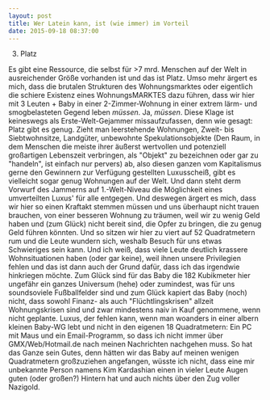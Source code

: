 ```yaml
---
layout: post
title: Wer Latein kann, ist (wie immer) im Vorteil
date: 2015-09-18 08:37:00
---
```


3. Platz<br>

Es gibt eine Ressource, die selbst für >7 mrd. Menschen auf der Welt in ausreichender Größe vorhanden ist und das ist Platz. Umso mehr ärgert es mich, dass die brutalen Strukturen des Wohnungsmarktes oder eigentlich die schiere Existenz eines WohnungsMARKTES dazu führen, dass wir hier mit 3 Leuten + Baby in einer 2-Zimmer-Wohnung in einer extrem lärm- und smogbelasteten Gegend leben *müssen*. Ja, *müssen*. Diese Klage ist keineswegs als Erste-Welt-Gejammer missaufzufassen, denn wie gesagt: Platz gibt es genug. Zieht man leerstehende Wohnungen, Zweit- bis Siebtwohnsitze, Landgüter, unbewohnte Spekulationsobjekte (Den Raum, in dem Menschen die meiste ihrer äußerst wertvollen und potenziell großartigen Lebenszeit verbringen, als "Objekt" zu bezeichnen oder gar zu "handeln", ist einfach nur pervers) ab, also diesen ganzen vom Kapitalismus gerne den Gewinnern zur Verfügung gestellten Luxusscheiß, gibt es vielleicht sogar genug Wohnungen auf der Welt. Und dann steht derm Vorwurf des Jammerns auf 1.-Welt-Niveau die Möglichkeit eines umverteilten Luxus' für alle entgegen. Und deswegen ärgert es mich, dass wir hier so einen Kraftakt stemmen müssen und uns überhaupt nicht trauen brauchen, von einer besseren Wohnung zu träumen, weil wir zu wenig Geld haben und (zum Glück) nicht bereit sind, die Opfer zu bringen, die zu genug Geld führen könnten. Und so sitzen wir hier zu viert auf 52 Quadratmetern rum und die Leute wundern sich, weshalb Besuch für uns etwas Schwieriges sein kann. Und ich weiß, dass viele Leute deutlich krassere Wohnsituationen haben (oder gar keine), weil ihnen unsere Privilegien fehlen und das ist dann auch der Grund dafür, dass ich das irgendwie hinkriegen möchte. Zum Glück sind für das Baby die 182 Kubikmeter hier ungefähr ein ganzes Universum (hehe) oder zumindest, was für uns soundsoviele Fußballfelder sind und zum Glück kapiert das Baby (noch) nicht, dass sowohl Finanz- als auch "Flüchtlingskrisen" allzeit Wohnungskrisen sind und zwar mindestens naiv in Kauf genommene, wenn nicht geplante. Luxus, der fehlen kann, wenn man woanders in einer albern kleinen Baby-WG lebt und nicht in den eigenen 18 Quadratmetern: Ein PC mit Maus und ein Email-Programm, so dass ich nicht immer über GMX/Web/Hotmail.de nach meinen Nachrichten nachgehen muss. So hat das Ganze sein Gutes, denn hätten wir das Baby auf meinen wenigen Quadratmetern großzuziehen angefangen, wüsste ich nicht, dass eine mir unbekannte Person namens Kim Kardashian einen in vieler Leute Augen guten (oder großen?) Hintern hat und auch nichts über den Zug voller Nazigold.  
